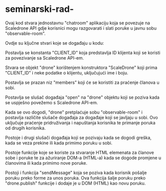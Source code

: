 # seminarski-rad-


Ovaj kod stvara jednostavnu "chatroom" aplikaciju koja se povezuje na Scaledrone API
gdje korisnici mogu razgovarati i slati poruke u javnu sobu "observable-room".

Ovdje su ključne stvari koje se događaju u kodu:

Postavlja se konstanta "CLIENT_ID" koja predstavlja ID klijenta koji se koristi za povezivanje sa Scaledrone API-em.


Stvara se objekt "drone" korištenjem konstruktora "ScaleDrone" koji prima "CLIENT_ID" i neke podatke o klijentu, uključujući ime i boju.

Postavlja se prazan niz "members" koji će se koristiti za praćenje članova u sobi.

Postavlja se slušač događaja "open" na "drone" objektu koji se poziva kada se uspješno povežemo s Scaledrone API-em.


Kada se ovo dogodi, "drone" pretplaćuje sobu "observable-room" i postavlja različite slušače događaja za događaje koji se javljaju u sobi.
Ovo uključuje praćenje pridruživanja i napuštanja korisnika te primanje poruka od drugih korisnika.

Postoje i drugi slušači događaja koji se pozivaju kada se dogodi greška, kada se veza prekine ili kada primimo poruku u sobi.

Postoje funkcije koje se koriste za stvaranje HTML elemenata za članove sobe i poruke te za ažuriranje DOM-a (HTML-a) kada se dogode 
promjene u članovima ili kada primimo nove poruke.

Postoji i funkcija "sendMessage" koja se poziva kada korisnik pošalje poruku preko forme za unos poruka.
Ova funkcija šalje poruku preko "drone.publish" funkcije i dodaje je u DOM (HTML) kao novu poruku.
